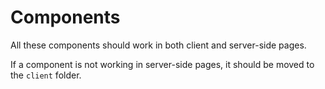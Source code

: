 # Components

All these components should work in both client and server-side pages.

If a component is not working in server-side pages, it should be moved to the `client` folder.
